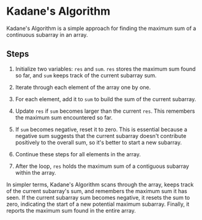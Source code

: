 # Kadane's Algorithm

Kadane's Algorithm is a simple approach for finding the maximum sum of a continuous subarray in an array.

## Steps

1. Initialize two variables: `res` and `sum`. `res` stores the maximum sum found so far, and `sum` keeps track of the current subarray sum.

2. Iterate through each element of the array one by one.

3. For each element, add it to `sum` to build the sum of the current subarray.

4. Update `res` if `sum` becomes larger than the current `res`. This remembers the maximum sum encountered so far.

5. If `sum` becomes negative, reset it to zero. This is essential because a negative sum suggests that the current subarray doesn't contribute positively to the overall sum, so it's better to start a new subarray.

6. Continue these steps for all elements in the array.

7. After the loop, `res` holds the maximum sum of a contiguous subarray within the array.

In simpler terms, Kadane's Algorithm scans through the array, keeps track of the current subarray's sum, and remembers the maximum sum it has seen. If the current subarray sum becomes negative, it resets the sum to zero, indicating the start of a new potential maximum subarray. Finally, it reports the maximum sum found in the entire array.
